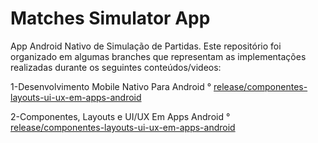 # Matches Simulator App

App Android Nativo de Simulação de Partidas. Este repositório foi organizado em algumas branches que representam as 
implementações realizadas durante os seguintes conteúdos/videos:

1-Desenvolvimento Mobile Nativo Para Android
 ° [release/componentes-layouts-ui-ux-em-apps-android](https://github.com/bynhoalves/matches-simulator-app/tree/release/componentes-layouts-ui-ux-em-apps-android)
 
2-Componentes, Layouts e UI/UX Em Apps Android
 ° [release/componentes-layouts-ui-ux-em-apps-android](https://github.com/bynhoalves/matches-simulator-app/tree/release/componentes-layouts-ui-ux-em-apps-android)

